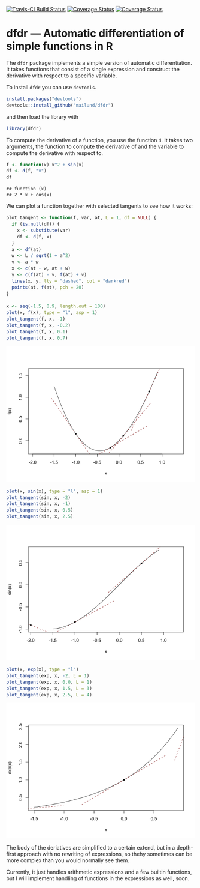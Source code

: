 [![Travis-CI Build Status](https://travis-ci.org/mailund/dfdr.svg?branch=master)](https://travis-ci.org/mailund/dfdr) [![Coverage Status](https://img.shields.io/codecov/c/github/mailund/dfdr/master.svg)](https://codecov.io/github/mailund/dfdr?branch=master) [![Coverage Status](https://coveralls.io/repos/github/mailund/dfdr/badge.svg?branch=master)](https://coveralls.io/github/mailund/dfdr?branch=master)

dfdr — Automatic differentiation of simple functions in R
=========================================================

The `dfdr` package implements a simple version of automatic differentiation. It takes functions that consist of a single expression and construct the derivative with respect to a specific variable.

To install `dfdr` you can use `devtools`.

``` r
install.packages("devtools")
devtools::install_github("mailund/dfdr")
```

and then load the library with

``` r
library(dfdr)
```

To compute the derivative of a function, you use the function `d`. It takes two arguments, the function to compute the derivative of and the variable to compute the derivative with respect to.

``` r
f <- function(x) x^2 + sin(x)
df <- d(f, "x")
df
```

    ## function (x) 
    ## 2 * x + cos(x)

We can plot a function together with selected tangents to see how it works:

``` r
plot_tangent <- function(f, var, at, L = 1, df = NULL) {
  if (is.null(df)) {
    x <- substitute(var)
    df <- d(f, x)
  }
  a <- df(at)
  w <- L / sqrt(1 + a^2)
  v <- a * w
  x <- c(at - w, at + w)
  y <- c(f(at) - v, f(at) + v)
  lines(x, y, lty = "dashed", col = "darkred")
  points(at, f(at), pch = 20)
}

x <- seq(-1.5, 0.9, length.out = 100)
plot(x, f(x), type = "l", asp = 1)
plot_tangent(f, x, -1)
plot_tangent(f, x, -0.2)
plot_tangent(f, x, 0.1)
plot_tangent(f, x, 0.7)
```

![](README_files/figure-markdown_github/unnamed-chunk-3-1.png)

``` r
plot(x, sin(x), type = "l", asp = 1)
plot_tangent(sin, x, -2)
plot_tangent(sin, x, -1)
plot_tangent(sin, x, 0.5)
plot_tangent(sin, x, 2.5)
```

![](README_files/figure-markdown_github/unnamed-chunk-4-1.png)

``` r
plot(x, exp(x), type = "l")
plot_tangent(exp, x, -2, L = 1)
plot_tangent(exp, x, 0.0, L = 1)
plot_tangent(exp, x, 1.5, L = 3)
plot_tangent(exp, x, 2.5, L = 4)
```

![](README_files/figure-markdown_github/unnamed-chunk-5-1.png)

The body of the deriatives are simplified to a certain extend, but in a depth-first approach with no rewriting of expressions, so thehy sometimes can be more complex than you would normally see them.

Currently, it just handles arithmetic expressions and a few builtin functions, but I will implement handling of functions in the expressions as well, soon.
